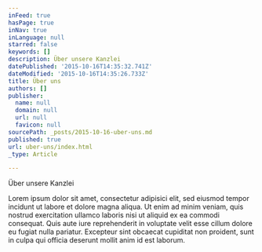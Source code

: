 ```yaml
---
inFeed: true
hasPage: true
inNav: true
inLanguage: null
starred: false
keywords: []
description: Über unsere Kanzlei
datePublished: '2015-10-16T14:35:32.741Z'
dateModified: '2015-10-16T14:35:26.733Z'
title: Über uns
authors: []
publisher:
  name: null
  domain: null
  url: null
  favicon: null
sourcePath: _posts/2015-10-16-uber-uns.md
published: true
url: uber-uns/index.html
_type: Article

---
```

Über unsere Kanzlei

Lorem ipsum dolor sit amet, consectetur adipisici elit, sed eiusmod tempor incidunt ut labore et dolore magna aliqua. Ut enim ad minim veniam, quis nostrud exercitation ullamco laboris nisi ut aliquid ex ea commodi consequat. Quis aute iure reprehenderit in voluptate velit esse cillum dolore eu fugiat nulla pariatur. Excepteur sint obcaecat cupiditat non proident, sunt in culpa qui officia deserunt mollit anim id est laborum.
